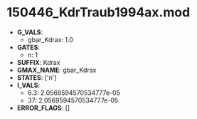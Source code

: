 # 150446_KdrTraub1994ax.mod

- **G_VALS**:
  - gbar_Kdrax: 1.0
- **GATES**:
  - n: 1
- **SUFFIX**: Kdrax
- **GMAX_NAME**: gbar_Kdrax
- **STATES**: ['n']
- **I_VALS**:
  - 6.3: 2.0569594570534777e-05
  - 37: 2.0569594570534777e-05
- **ERROR_FLAGS**: []
